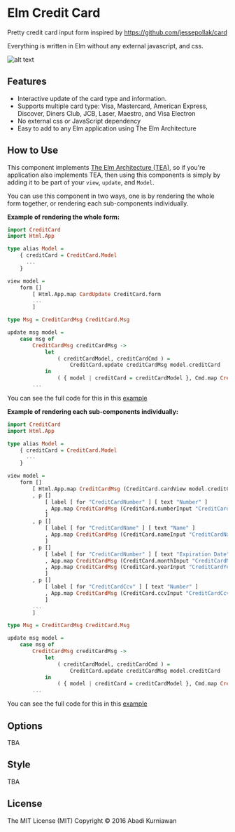 # Elm Credit Card

Pretty credit card input form inspired by https://github.com/jessepollak/card 

Everything is written in Elm without any external javascript, and css.


![alt text](https://github.com/abadi199/elm-creditcard/raw/master/images/form.gif "Sample of Credit Card Form")

## Features
 * Interactive update of the card type and information.
 * Supports multiple card type: Visa, Mastercard, American Express, Discover, Diners Club, JCB, Laser, Maestro, and Visa Electron
 * No external css or JavaScript dependency
 * Easy to add to any Elm application using The Elm Architecture

## How to Use

This component implements [The Elm Architecture (TEA)](http://guide.elm-lang.org/architecture/index.html), so if you're application also implements TEA, then using this components is simply by adding it to be part of your `view`, `update`, and `Model`.

You can use this component in two ways, one is by rendering the whole form together, or rendering each sub-components individually.

**Example of rendering the whole form:**
```haskell
import CreditCard 
import Html.App

type alias Model =
    { creditCard = CreditCard.Model 
      ...
    }

view model = 
    form [] 
        [ Html.App.map CardUpdate CreditCard.form 
        ...
        ]

type Msg = CreditCardMsg CreditCard.Msg

update msg model =
    case msg of
        CreditCardMsg creditCardMsg ->
            let
                ( creditCardModel, creditCardCmd ) =
                    CreditCard.update creditCardMsg model.creditCard
            in
                ( { model | creditCard = creditCardModel }, Cmd.map CreditCardMsg creditCardCmd )
        ...
```
You can see the full code for this in this [example](https://github.com/abadi199/elm-creditcard/blob/master/src/Examples/CheckoutForm.elm)

**Example of rendering each sub-components individually:**
```haskell
import CreditCard 
import Html.App

type alias Model =
    { creditCard = CreditCard.Model 
      ...
    }

view model = 
    form [] 
        [ Html.App.map CreditCardMsg (CreditCard.cardView model.creditCard)
        , p []
            [ label [ for "CreditCardNumber" ] [ text "Number" ]
            , App.map CreditCardMsg (CreditCard.numberInput "CreditCardNumber" model.creditCard)
            ]
        , p []
            [ label [ for "CreditCardName" ] [ text "Name" ]
            , App.map CreditCardMsg (CreditCard.nameInput "CreditCardName" [ class "input-control" ] model.creditCard)
            ]
        , p []
            [ label [ for "CreditCardNumber" ] [ text "Expiration Date" ]
            , App.map CreditCardMsg (CreditCard.monthInput "CreditCardMonth" model.creditCard)
            , App.map CreditCardMsg (CreditCard.yearInput "CreditCardYear" model.creditCard)
            ]
        , p []
            [ label [ for "CreditCardCcv" ] [ text "Number" ]
            , App.map CreditCardMsg (CreditCard.ccvInput "CreditCardCcv" model.creditCard)
            ]
        ...
        ]

type Msg = CreditCardMsg CreditCard.Msg

update msg model =
    case msg of
        CreditCardMsg creditCardMsg ->
            let
                ( creditCardModel, creditCardCmd ) =
                    CreditCard.update creditCardMsg model.creditCard
            in
                ( { model | creditCard = creditCardModel }, Cmd.map CreditCardMsg creditCardCmd )
        ...
```
You can see the full code for this in this [example](https://github.com/abadi199/elm-creditcard/blob/master/src/Examples/CheckoutFormWithFields.elm)

## Options
TBA

## Style
TBA

## License
The MIT License (MIT)
Copyright &copy; 2016 Abadi Kurniawan
